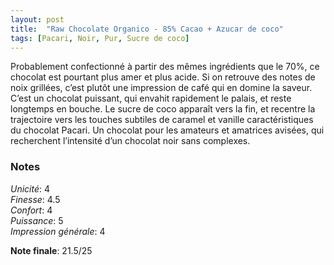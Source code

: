 ```yaml
---
layout: post
title:  "Raw Chocolate Organico - 85% Cacao + Azucar de coco"
tags: [Pacari, Noir, Pur, Sucre de coco] 
---
```


Probablement confectionné à partir des mêmes ingrédients que le 70%, ce chocolat est pourtant plus amer et plus acide. Si on retrouve des notes de noix grillées, c’est plutôt une impression de café qui en domine la saveur. C’est un chocolat puissant, qui envahit rapidement le palais, et reste longtemps en bouche. Le sucre de coco apparaît vers la fin, et recentre la trajectoire vers les touches subtiles de caramel et vanille caractéristiques du chocolat Pacari.
Un chocolat pour les amateurs et amatrices avisées, qui recherchent l’intensité d’un chocolat noir sans complexes.

### Notes

_Unicité_: 4  
_Finesse_: 4.5  
_Confort_: 4  
_Puissance_: 5  
_Impression générale_: 4

**Note finale**: 21.5/25